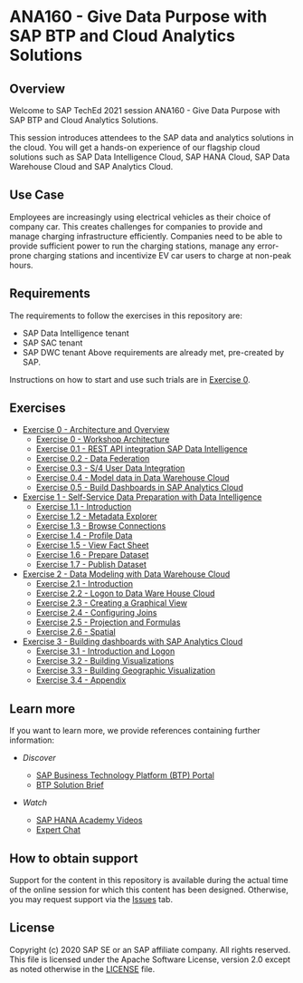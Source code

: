 # ANA160 - Give Data Purpose with SAP BTP and Cloud Analytics Solutions

<!-- [![REUSE status](https://api.reuse.software/badge/github.com/SAP-samples/teched2021-ANA160)](https://api.reuse.software/info/github.com/SAP-samples/teched2021-ANA160/) -->
<!-- 
## Description

TBA -->

## Overview

Welcome to SAP TechEd 2021 session ANA160 - Give Data Purpose with SAP BTP and Cloud Analytics Solutions.

This session introduces attendees to the SAP data and analytics solutions in the cloud. You will get a hands-on experience of our flagship cloud solutions such as SAP Data Intelligence Cloud, SAP HANA Cloud, SAP Data Warehouse Cloud and SAP Analytics Cloud.


## Use Case

Employees are increasingly using electrical vehicles as their choice of company car. This creates challenges for companies to provide and manage charging infrastructure efficiently. Companies need to be able to provide sufficient power to run the charging stations, manage any error-prone charging stations and incentivize EV car users to charge at non-peak hours.

## Requirements

The requirements to follow the exercises in this repository are:
- SAP Data Intelligence tenant
- SAP SAC tenant
- SAP DWC tenant
Above requirements are already met, pre-created by SAP.

Instructions on how to start and use such trials are in [Exercise 0](exercises/ex0/).

## Exercises


- [Exercise 0 - Architecture and Overview](exercises/ex0/)
    - [Exercise 0 - Workshop Architecture](exercises/ex0#0---architecture)
    - [Exercise 0.1 - REST API integration SAP Data Intelligence](exercises/ex0#01---REST-API-integration-SAP-Data-Intelligence)
    - [Exercise 0.2 - Data Federation](exercises/ex0#02---Data-Federation)
    - [Exercise 0.3 - S/4 User Data Integration](exercises/ex0#03---S/4-User-Metadata-Integration)
    - [Exercise 0.4 - Model data in Data Warehouse Cloud](exercises/ex0#04---Model-data-in-Data-Warehouse-Cloud)
    - [Exercise 0.5 - Build Dashboards in SAP Analytics Cloud](exercises/ex0#05---Build-Dashboards-in-SAP-Analytics-Cloud)
- [Exercise 1 - Self-Service Data Preparation with Data Intelligence](exercises/ex1/)
    - [Exercise 1.1 - Introduction](exercises/ex1#exercise-11---introduction)
    - [Exercise 1.2 - Metadata Explorer](exercises/ex1#exercise-12---metadata-explorer)
    - [Exercise 1.3 - Browse Connections](exercises/ex1#exercise-13---browse-connections)
    - [Exercise 1.4 - Profile Data](exercises/ex1#exercise-14---profile-data)
    - [Exercise 1.5 - View Fact Sheet](exercises/ex1#exercise-15---view-fact-sheet)
    - [Exercise 1.6 - Prepare Dataset](exercises/ex1#exercise-16---prepare-dataset)
    - [Exercise 1.7 - Publish Dataset](exercises/ex1#exercise-17---publish-dataset)
- [Exercise 2 - Data Modeling with Data Warehouse Cloud](exercises/ex2/)
    - [Exercise 2.1 - Introduction](exercises/ex2/Introduction_and_prerequisites.md)
    - [Exercise 2.2 - Logon to Data Ware House Cloud](exercises/ex2/LogOn_to_DWCimages.md)
    - [Exercise 2.3 - Creating a Graphical View](exercises/ex2/graphicalview.md)
    - [Exercise 2.4 - Configuring Joins](exercises/ex2/join.md)
    - [Exercise 2.5 - Projection and Formulas](exercises/ex2/Projection_Calculatedcolumn_and_Deployment.md)
    - [Exercise 2.6 - Spatial](exercises/ex2/Spatial_reference.md)
- [Exercise 3 - Building dashboards with SAP Analytics Cloud](exercises/ex3/)
    - [Exercise 3.1 - Introduction and Logon](exercises/ex3/1.Introduction_and_Log_in.md)
    - [Exercise 3.2 - Building Visualizations](exercises/ex3/2.Building_visualisations.md)
    - [Exercise 3.3 - Building Geographic Visualization ](exercises/ex3/3.Geographic_visualisations.md)
    - [Exercise 3.4 - Appendix ](exercises/ex3/4.Appendix.md)
 


## Learn more

If you want to learn more, we provide references containing further information:

- *Discover*
    - [SAP Business Technology Platform (BTP) Portal](https://help.sap.com/viewer/product/BTP/Cloud/en-US?task=discover_task)
    - [BTP Solution Brief](https://www.sap.com/products/database-data-management.html?pdf-asset=084f548e-847d-0010-87a3-c30de2ffd8ff&page=1)

- *Watch*
    - [SAP HANA Academy Videos](https://www.youtube.com/watch?v=_iNJJw7AnrY)
    - [Expert Chat](https://www.youtube.com/watch?v=rePev1MfFdw)
<!-- - *Read*
    - [Privacy Protected Data Has Value Too!](https://blogs.sap.com/2019/07/10/privacy-protected-data-has-value-too-part-1-of-2/)
    - [Anonymize X+O Data](https://blogs.sap.com/2019/04/02/get-the-most-out-of-experiential-x-and-operational-o-data-with-sap-hana-real-time-data-anonymization/)
- *Discover*
    - [Self-Service Data Preparation Guide for SAP Data Intelligence](https://help.sap.com/viewer/305fdeeaf7e84ff38cfeff576184472c/Cloud/en-US)
    - [SAP Data Intelligence Cloud](https://help.sap.com/viewer/product/SAP_DATA_INTELLIGENCE/Cloud/en-US)
- *Dive*
    - [SAP Help: Anonymization Guide](https://help.sap.com/viewer/2f789e82e97d4f4e9416547abfbd012e/2020_03_QRC/en-US)
    - [Research paper (VLDB)](https://www.vldb.org/pvldb/vol12/p1998-kessler.pdf)
    - [SAP HANA Cloud Online Roadmap](https://roadmaps.sap.com/index.html#/board?categoryItems=73554900100800002881)
    - [SAP HANA Online Roadmap](https://roadmaps.sap.com/index.html#/board?categoryItems=01200314690800001945) -->

## How to obtain support

Support for the content in this repository is available during the actual time of the online session for which this content has been designed. Otherwise, you may request support via the [Issues](../../issues) tab.

## License
Copyright (c) 2020 SAP SE or an SAP affiliate company. All rights reserved. This file is licensed under the Apache Software License, version 2.0 except as noted otherwise in the [LICENSE](LICENSES/Apache-2.0.txt) file.
